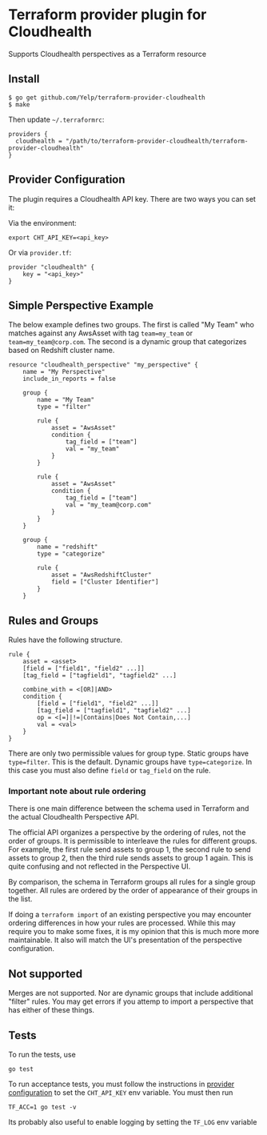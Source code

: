 # Terraform provider plugin for Cloudhealth

Supports Cloudhealth perspectives as a Terraform resource

## Install
```
$ go get github.com/Yelp/terraform-provider-cloudhealth
$ make
```

Then update `~/.terraformrc`:

```
providers {
  cloudhealth = "/path/to/terraform-provider-cloudhealth/terraform-provider-cloudhealth"
}
```

## Provider Configuration
The plugin requires a Cloudhealth API key. There are two ways you can set it:

Via the environment:

```
export CHT_API_KEY=<api_key>
```

Or via ``provider.tf``:

```
provider "cloudhealth" {
    key = "<api_key>"
}
```

## Simple Perspective Example
The below example defines two groups. The first is called "My Team" who matches
against any AwsAsset with tag `team=my_team` or `team=my_team@corp.com`. The
second is a dynamic group that categorizes based on Redshift cluster name.

```
resource "cloudhealth_perspective" "my_perspective" {
    name = "My Perspective"
    include_in_reports = false

    group {
        name = "My Team"
        type = "filter"

        rule {
            asset = "AwsAsset"
            condition {
                tag_field = ["team"]
                val = "my_team"
            }
        }

        rule {
            asset = "AwsAsset"
            condition {
                tag_field = ["team"]
                val = "my_team@corp.com"
            }
        }
    }

    group {
        name = "redshift"
        type = "categorize"

        rule {
            asset = "AwsRedshiftCluster"
            field = ["Cluster Identifier"]
        }
    }

```

## Rules and Groups
Rules have the following structure.

```
rule {
    asset = <asset>
    [field = ["field1", "field2" ...]]
    [tag_field = ["tagfield1", "tagfield2" ...]

    combine_with = <[OR]|AND>
    condition {
        [field = ["field1", "field2" ...]]
        [tag_field = ["tagfield1", "tagfield2" ...]
        op = <[=]|!=|Contains|Does Not Contain,...]
        val = <val>
    }
}
```
There are only two permissible values for group type.
Static groups have `type=filter`. This is the default.
Dynamic groups have `type=categorize`. In this case you must also define `field` or `tag_field` on the rule.

### Important note about rule ordering
There is one main difference between the schema used in Terraform and the
actual Cloudhealth Perspective API.

The official API organizes a perspective by the ordering of rules, not the
order of groups. It is permissible to interleave the rules for different
groups. For example, the first rule send assets to group 1, the second rule to
send assets to group 2, then the third rule sends assets to group 1 again. This
is quite confusing and not reflected in the Perspective UI.

By comparison, the schema in Terraform groups all rules for a single group
together. All rules are ordered by the order of appearance of their groups in
the list.

If doing a `terraform import` of an existing perspective you may encounter
ordering differences in how your rules are processed. While this may require
you to make some fixes, it is my opinion that this is much more more
maintainable. It also will match the UI's presentation of the perspective
configuration.


## Not supported
Merges are not supported. Nor are dynamic groups that include additional
"filter" rules. You may get errors if you attemp to import a perspective that
has either of these things.

## Tests

To run the tests, use

```
go test
```

To run acceptance tests, you must follow the instructions in [provider
configuration](#provider-configuration) to set the `CHT_API_KEY` env variable.
You must then run
```
TF_ACC=1 go test -v
```

Its probably also useful to enable logging by setting the `TF_LOG` env variable
